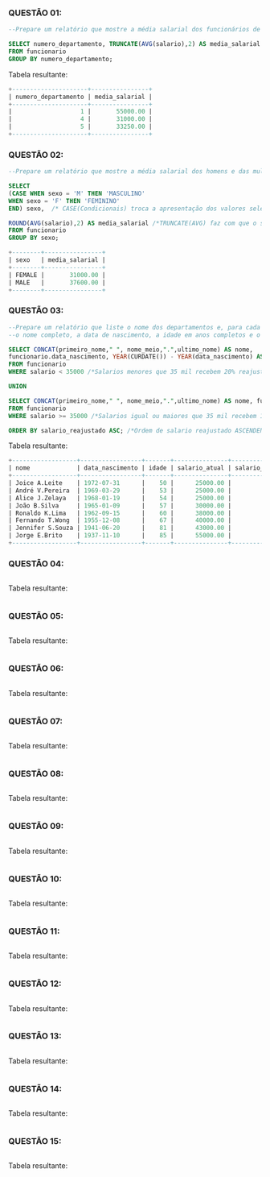 
### QUESTÃO 01: 
```SQL
--Prepare um relatório que mostre a média salarial dos funcionários de cada departamento. 

SELECT numero_departamento, TRUNCATE(AVG(salario),2) AS media_salarial /*TRUNCATE() faz com que o salario mostre apenas 2 decimais*/
FROM funcionario 
GROUP BY numero_departamento;
```
Tabela resultante:
```SQL
+---------------------+----------------+
| numero_departamento | media_salarial |
+---------------------+----------------+
|                   1 |       55000.00 |
|                   4 |       31000.00 |
|                   5 |       33250.00 |
+---------------------+----------------+
```





### QUESTÃO 02: 
```SQL
--Prepare um relatório que mostre a média salarial dos homens e das mulheres.

SELECT 
(CASE WHEN sexo = 'M' THEN 'MASCULINO'
WHEN sexo = 'F' THEN 'FEMININO'
END) sexo,  /* CASE(Condicionais) troca a apresentação dos valores selecionados nas instâncias procuradas Ex: M -> Masculino*/

ROUND(AVG(salario),2) AS media_salarial /*TRUNCATE(AVG) faz com que o salario mostre apenas 2 decimais*/
FROM funcionario 
GROUP BY sexo;
```

```SQL
+--------+----------------+
| sexo   | media_salarial |
+--------+----------------+
| FEMALE |       31000.00 |
| MALE   |       37600.00 |
+--------+----------------+
```


### QUESTÃO 03: 
```SQL
--Prepare um relatório que liste o nome dos departamentos e, para cada departamento, inclua as seguintes informações de seus funcionários: 
--o nome completo, a data de nascimento, a idade em anos completos e o salário.

SELECT CONCAT(primeiro_nome," ", nome_meio,".",ultimo_nome) AS nome, 
funcionario.data_nascimento, YEAR(CURDATE()) - YEAR(data_nascimento) AS idade, TRUNCATE(salario,2) AS salario_atual, TRUNCATE(salario,2)*1.2 AS salario_reajustado
FROM funcionario
WHERE salario < 35000 /*Salarios menores que 35 mil recebem 20% reajuste*/

UNION

SELECT CONCAT(primeiro_nome," ", nome_meio,".",ultimo_nome) AS nome, funcionario.data_nascimento, YEAR(curdate()) - YEAR(data_nascimento) AS idade, TRUNCATE(salario,2) AS salario_atual, TRUNCATE(salario,2)*1.15 AS salario_reajustado 
FROM funcionario
WHERE salario >= 35000 /*Salarios igual ou maiores que 35 mil recebem 15% reajuste*/

ORDER BY salario_reajustado ASC; /*Ordem de salario reajustado ASCENDENTE*/

```
Tabela resultante:
```SQL
+------------------+-----------------+-------+---------------+--------------------+
| nome             | data_nascimento | idade | salario_atual | salario_reajustado |
+------------------+-----------------+-------+---------------+--------------------+
| Joice A.Leite    | 1972-07-31      |    50 |      25000.00 |         30000.0000 |
| André V.Pereira  | 1969-03-29      |    53 |      25000.00 |         30000.0000 |
| Alice J.Zelaya   | 1968-01-19      |    54 |      25000.00 |         30000.0000 |
| João B.Silva     | 1965-01-09      |    57 |      30000.00 |         36000.0000 |
| Ronaldo K.Lima   | 1962-09-15      |    60 |      38000.00 |         43700.0000 |
| Fernando T.Wong  | 1955-12-08      |    67 |      40000.00 |         46000.0000 |
| Jennifer S.Souza | 1941-06-20      |    81 |      43000.00 |         49450.0000 |
| Jorge E.Brito    | 1937-11-10      |    85 |      55000.00 |         63250.0000 |
+------------------+-----------------+-------+---------------+--------------------+
```

### QUESTÃO 04: 
```SQL

```
Tabela resultante:
```SQL

```

### QUESTÃO 05: 
```SQL

```
Tabela resultante:
```SQL

```

### QUESTÃO 06: 
```SQL

```
Tabela resultante:
```SQL

```

### QUESTÃO 07: 
```SQL

```
Tabela resultante:
```SQL

```

### QUESTÃO 08: 
```SQL

```
Tabela resultante:
```SQL

```

### QUESTÃO 09: 
```SQL

```
Tabela resultante:
```SQL

```

### QUESTÃO 10: 
```SQL

```
Tabela resultante:
```SQL

```

### QUESTÃO 11: 
```SQL

```
Tabela resultante:
```SQL

```

### QUESTÃO 12: 
```SQL

```
Tabela resultante:
```SQL

```

### QUESTÃO 13: 
```SQL

```
Tabela resultante:
```SQL

```

### QUESTÃO 14: 
```SQL

```
Tabela resultante:
```SQL

```

### QUESTÃO 15: 
```SQL

```
Tabela resultante:
```SQL

```
